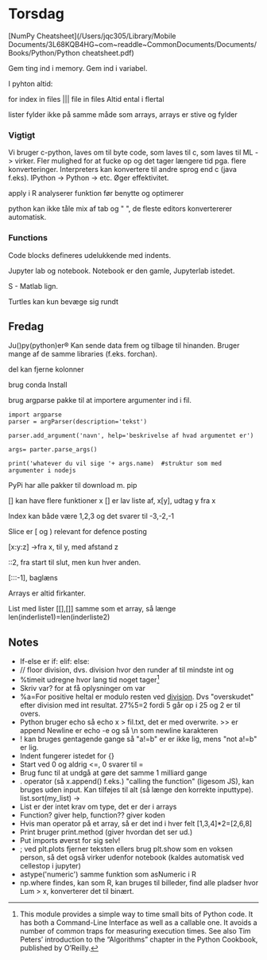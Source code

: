 # Torsdag

[NumPy Cheatsheet](/Users/jqc305/Library/Mobile Documents/3L68KQB4HG~com~readdle~CommonDocuments/Documents/Books/Python/Python cheatsheet.pdf)

Gem ting ind i memory. Gem ind i variabel.

I pyhton altid:

for index in files ||| file in files
Altid ental i flertal



lister fylder ikke på samme måde som arrays, arrays er stive og fylder

### Vigtigt

Vi bruger c-python, laves om til byte code, som laves til c, som laves til ML -> virker. Fler mulighed for at fucke op og det tager længere tid pga. flere konverteringer. Interpreters kan konvertere til andre sprog end c (java f.eks). IPython -> Python -> etc. Øger effektivitet.

apply i R analyserer funktion før benytte og optimerer

python kan ikke tåle mix af tab og " ", de fleste editors konvertererer automatisk.

### Functions

Code blocks defineres udelukkende med indents.







Jupyter lab og notebook. Notebook er den gamle, Jupyterlab istedet.

S - Matlab lign. 

Turtles kan kun bevæge sig rundt



## Fredag

Ju()py(python)er® Kan sende data frem og tilbage til hinanden. Bruger mange af de samme libraries (f.eks. forchan). 

del kan fjerne kolonner

brug conda Install

brug argparse pakke til at importere argumenter ind i fil.

```Input til script funktion
import argparse 
parser = argParser(description='tekst')

parser.add_argument('navn', help='beskrivelse af hvad argumentet er')

args= parter.parse_args()

print('whatever du vil sige '+ args.name)  #struktur som med argumenter i nodejs
```

PyPi har alle pakker til download m. pip



[] kan have flere funktioner x [] er lav liste af, x[y], udtag y fra x

Index kan både være 1,2,3 og det svarer til -3,-2,-1

Slice er [ og ) relevant for defence posting

[x:y:z] ->fra x, til y, med afstand z

::2, fra start til slut, men kun hver anden.

[:::-1], baglæns

Arrays er altid firkanter.

List med lister [[],[]] samme som et array, så længe len(inderliste1)=len(inderliste2)



## Notes

* If-else er
  if:
  elif:
  else:
* // floor division, dvs. division hvor den runder af til mindste int og 
* %timeit udregne hvor lang tid noget tager[^1]
* Skriv var? for at få oplysninger om var
* %a=For positive heltal er modulo resten ved [division](https://da.wikipedia.org/wiki/Division_(matematik)). Dvs "overskudet" efter division med int resultat. 27%5=2 fordi 5 går op i 25 og 2 er til overs.
* Python bruger echo så 
  echo x > fil.txt, det er med overwrite. >> er append
  Newline er echo -e og så \n som newline karakteren
* ! kan bruges gentagende gange så "a!=b" er er ikke lig, mens "not a!=b" er lig.
* Indent fungerer istedet for {}
* Start ved 0 og aldrig <=, 0 svarer til =
* Brug func til at undgå at gøre det samme 1 milliard gange
* . operator (så x.append() f.eks.) "calling the function" (ligesom JS), kan bruges uden input. Kan tilføjes til alt (så længe den korrekte inputtype).
  list.sort(my_list) -> 
* List er der intet krav om type, det er der i arrays
* Function? giver help, function?? giver koden
* Hvis man operator på et array, så er det ind i hver felt [1,3,4]*2=[2,6,8]
* Print bruger print.method (giver hvordan det ser ud.)
* Put imports øverst for sig selv!
* ; ved plt.plots fjerner teksten ellers brug plt.show som en voksen person, så det også virker udenfor notebook (kaldes automatisk ved cellestop i jupyter)
* astype('numeric') samme funktion som asNumeric i R
* np.where findes, kan som R, kan bruges til billeder, find alle pladser hvor Lum > x, konverterer det til binært.



[^1]: This module provides a simple way to time small bits of Python code. It has both a Command-Line Interface as well as a callable one. It avoids a number of common traps for measuring execution times. See also Tim Peters’ introduction to the “Algorithms” chapter in the Python Cookbook, published by O’Reilly.